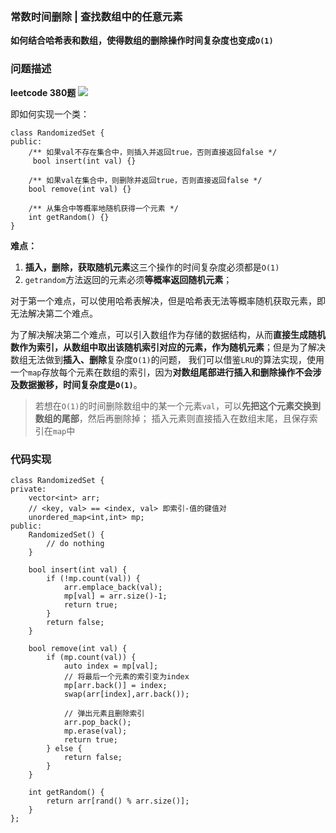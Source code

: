 ### 常数时间删除 | 查找数组中的任意元素

**如何结合哈希表和数组，使得数组的删除操作时间复杂度也变成`O(1)`**


### 问题描述
**leetcode 380题**
![](https://myimages-wqz.oss-cn-shanghai.aliyuncs.com/intern/202209022004723.png)

即如何实现一个类：
```
class RandomizedSet {
public:
    /** 如果val不存在集合中，则插入并返回true，否则直接返回false */
     bool insert(int val) {}
    
    /** 如果val在集合中，则删除并返回true，否则直接返回false */
    bool remove(int val) {}
    
    /** 从集合中等概率地随机获得一个元素 */
    int getRandom() {}
}
```

**难点：**
1. **插入，删除，获取随机元素**这三个操作的时间复杂度必须都是`O(1)`
2. `getrandom`方法返回的元素必须**等概率返回随机元素**；

对于第一个难点，可以使用哈希表解决，但是哈希表无法等概率随机获取元素，即无法解决第二个难点。

为了解决解决第二个难点，可以引入数组作为存储的数据结构，从而**直接生成随机数作为索引，从数组中取出该随机索引对应的元素，作为随机元素**；但是为了解决数组无法做到**插入、删除**复杂度`O(1)`的问题，
我们可以借鉴`LRU`的算法实现，使用一个`map`存放每个元素在数组的索引，因为**对数组尾部进行插入和删除操作不会涉及数据搬移，时间复杂度是`O(1)`**。

> 若想在`O(1)`的时间删除数组中的某一个元素`val`，可以**先把这个元素交换到数组的尾部**，然后再删除掉；
> 插入元素则直接插入在数组末尾，且保存索引在`map`中

### 代码实现
```
class RandomizedSet {
private:
    vector<int> arr;
    // <key, val> == <index, val> 即索引-值的键值对
    unordered_map<int,int> mp;
public:
    RandomizedSet() {
        // do nothing
    }
    
    bool insert(int val) {
        if (!mp.count(val)) {
            arr.emplace_back(val);
            mp[val] = arr.size()-1;
            return true;
        }
        return false;
    }
    
    bool remove(int val) {
        if (mp.count(val)) {
            auto index = mp[val];
            // 将最后一个元素的索引变为index
            mp[arr.back()] = index;
            swap(arr[index],arr.back());
            
            // 弹出元素且删除索引
            arr.pop_back();
            mp.erase(val);
            return true;
        } else {
            return false;
        }
    }
    
    int getRandom() {
        return arr[rand() % arr.size()];
    }
};
```